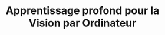 ---
title: "Apprentissage profond pour la Vision par Ordinateur"
menu:
  sidebar:
    name: Cours
    identifier: dlcv-course
    parent: dlcv-course-insa
    weight: 20
---